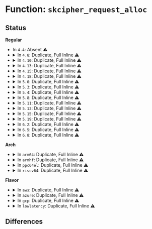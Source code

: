 # Function: <code>skcipher_request_alloc</code>

## Status
<b>Regular</b>
<ul>
<li>
In <code>4.4</code>: Absent ⚠️
</li>
<li>
<details>
<summary>In <code>4.8</code>: Duplicate, Full Inline ⚠️</summary>

**Collision:** Static Duplication

**Inline:** Full

**Transformation:** False

**Instances:**

```
In fs/crypto/crypto.c (ffffffff81288978)
Location: include/crypto/skcipher.h:485
Inline: True
```
```
In fs/crypto/fname.c (ffffffff81289840)
Location: include/crypto/skcipher.h:485
Inline: True
Inline callers:
  - fs/crypto/fname.c:fname_decrypt
  - fs/crypto/fname.c:fname_encrypt
```
```
In fs/crypto/keyinfo.c (ffffffff8128a186)
Location: include/crypto/skcipher.h:485
Inline: True
Inline callers:
  - fs/crypto/keyinfo.c:derive_key_aes
```
```
In fs/ecryptfs/crypto.c (ffffffff813395a9)
Location: include/crypto/skcipher.h:485
Inline: True
Inline callers:
  - fs/ecryptfs/crypto.c:crypt_scatterlist
```
```
In fs/ecryptfs/keystore.c (ffffffff8133c6cf)
Location: include/crypto/skcipher.h:485
Inline: True
Inline callers:
  - fs/ecryptfs/keystore.c:write_tag_3_packet
  - fs/ecryptfs/keystore.c:decrypt_passphrase_encrypted_session_key
  - fs/ecryptfs/keystore.c:ecryptfs_parse_tag_70_packet
  - fs/ecryptfs/keystore.c:ecryptfs_write_tag_70_packet
```
```
In security/keys/encrypted-keys/encrypted.c (ffffffff8136e424)
Location: include/crypto/skcipher.h:485
Inline: True
```
```
In crypto/drbg.c (ffffffff813eed56)
Location: include/crypto/skcipher.h:485
Inline: True
Inline callers:
  - crypto/drbg.c:drbg_init_sym_kernel
```
</details>
</li>
<li>
<details>
<summary>In <code>4.10</code>: Duplicate, Full Inline ⚠️</summary>

**Collision:** Static Duplication

**Inline:** Full

**Transformation:** False

**Instances:**

```
In fs/crypto/crypto.c (ffffffff8129d5aa)
Location: include/crypto/skcipher.h:485
Inline: True
```
```
In fs/crypto/fname.c (ffffffff8129e500)
Location: include/crypto/skcipher.h:485
Inline: True
Inline callers:
  - fs/crypto/fname.c:fname_decrypt
  - fs/crypto/fname.c:fname_encrypt
```
```
In fs/crypto/keyinfo.c (ffffffff8129eec6)
Location: include/crypto/skcipher.h:485
Inline: True
Inline callers:
  - fs/crypto/keyinfo.c:derive_key_aes
```
```
In fs/ecryptfs/crypto.c (ffffffff8134f349)
Location: include/crypto/skcipher.h:485
Inline: True
Inline callers:
  - fs/ecryptfs/crypto.c:crypt_scatterlist
```
```
In fs/ecryptfs/keystore.c (ffffffff8135245f)
Location: include/crypto/skcipher.h:485
Inline: True
Inline callers:
  - fs/ecryptfs/keystore.c:write_tag_3_packet
  - fs/ecryptfs/keystore.c:decrypt_passphrase_encrypted_session_key
  - fs/ecryptfs/keystore.c:ecryptfs_parse_tag_70_packet
  - fs/ecryptfs/keystore.c:ecryptfs_write_tag_70_packet
```
```
In security/keys/encrypted-keys/encrypted.c (ffffffff81384c44)
Location: include/crypto/skcipher.h:485
Inline: True
```
```
In crypto/drbg.c (ffffffff8140859c)
Location: include/crypto/skcipher.h:485
Inline: True
Inline callers:
  - crypto/drbg.c:drbg_init_sym_kernel
```
</details>
</li>
<li>
<details>
<summary>In <code>4.13</code>: Duplicate, Full Inline ⚠️</summary>

**Collision:** Static Duplication

**Inline:** Full

**Transformation:** False

**Instances:**

```
In fs/crypto/crypto.c (ffffffff812ac34c)
Location: include/crypto/skcipher.h:519
Inline: True
Inline callers:
  - fs/crypto/crypto.c:fscrypt_do_page_crypto
```
```
In fs/crypto/fname.c (ffffffff812acfc6)
Location: include/crypto/skcipher.h:519
Inline: True
Inline callers:
  - fs/crypto/fname.c:fname_decrypt
  - fs/crypto/fname.c:fname_encrypt
```
```
In fs/crypto/keyinfo.c (ffffffff812ad929)
Location: include/crypto/skcipher.h:519
Inline: True
Inline callers:
  - fs/crypto/keyinfo.c:derive_key_aes
```
```
In fs/ecryptfs/crypto.c (ffffffff81363dea)
Location: include/crypto/skcipher.h:519
Inline: True
Inline callers:
  - fs/ecryptfs/crypto.c:crypt_scatterlist
```
```
In fs/ecryptfs/keystore.c (ffffffff813671f2)
Location: include/crypto/skcipher.h:519
Inline: True
Inline callers:
  - fs/ecryptfs/keystore.c:write_tag_3_packet
  - fs/ecryptfs/keystore.c:decrypt_passphrase_encrypted_session_key
  - fs/ecryptfs/keystore.c:ecryptfs_parse_tag_70_packet
  - fs/ecryptfs/keystore.c:ecryptfs_write_tag_70_packet
```
```
In security/keys/encrypted-keys/encrypted.c (ffffffff813992bb)
Location: include/crypto/skcipher.h:519
Inline: True
```
```
In crypto/drbg.c (ffffffff81415c8c)
Location: include/crypto/skcipher.h:519
Inline: True
Inline callers:
  - crypto/drbg.c:drbg_init_sym_kernel
```
</details>
</li>
<li>
<details>
<summary>In <code>4.15</code>: Duplicate, Full Inline ⚠️</summary>

**Collision:** Static Duplication

**Inline:** Full

**Transformation:** False

**Instances:**

```
In fs/crypto/crypto.c (ffffffff812cfb5f)
Location: include/crypto/skcipher.h:519
Inline: True
Inline callers:
  - fs/crypto/crypto.c:fscrypt_do_page_crypto
```
```
In fs/crypto/fname.c (ffffffff812d0770)
Location: include/crypto/skcipher.h:519
Inline: True
Inline callers:
  - fs/crypto/fname.c:fname_decrypt
  - fs/crypto/fname.c:fname_encrypt
```
```
In fs/crypto/keyinfo.c (ffffffff812d0dea)
Location: include/crypto/skcipher.h:519
Inline: True
Inline callers:
  - fs/crypto/keyinfo.c:derive_key_aes
```
```
In fs/ecryptfs/crypto.c (ffffffff81388b5a)
Location: include/crypto/skcipher.h:519
Inline: True
Inline callers:
  - fs/ecryptfs/crypto.c:crypt_scatterlist
```
```
In fs/ecryptfs/keystore.c (ffffffff8138be75)
Location: include/crypto/skcipher.h:519
Inline: True
Inline callers:
  - fs/ecryptfs/keystore.c:write_tag_3_packet
  - fs/ecryptfs/keystore.c:decrypt_passphrase_encrypted_session_key
  - fs/ecryptfs/keystore.c:ecryptfs_parse_tag_70_packet
  - fs/ecryptfs/keystore.c:ecryptfs_write_tag_70_packet
```
```
In security/keys/encrypted-keys/encrypted.c (ffffffff813bead1)
Location: include/crypto/skcipher.h:519
Inline: True
```
```
In crypto/drbg.c (ffffffff81440464)
Location: include/crypto/skcipher.h:519
Inline: True
Inline callers:
  - crypto/drbg.c:drbg_init_sym_kernel
```
</details>
</li>
<li>
<details>
<summary>In <code>4.18</code>: Duplicate, Full Inline ⚠️</summary>

**Collision:** Static Duplication

**Inline:** Full

**Transformation:** False

**Instances:**

```
In fs/crypto/crypto.c (ffffffff812fa441)
Location: include/crypto/skcipher.h:520
Inline: True
Inline callers:
  - fs/crypto/crypto.c:fscrypt_do_page_crypto
```
```
In fs/crypto/fname.c (ffffffff812fae38)
Location: include/crypto/skcipher.h:520
Inline: True
Inline callers:
  - fs/crypto/fname.c:fname_encrypt
```
```
In fs/crypto/keyinfo.c (ffffffff812fb980)
Location: include/crypto/skcipher.h:520
Inline: True
Inline callers:
  - fs/crypto/keyinfo.c:derive_key_aes
```
```
In fs/ecryptfs/crypto.c (ffffffff813b79aa)
Location: include/crypto/skcipher.h:520
Inline: True
Inline callers:
  - fs/ecryptfs/crypto.c:crypt_scatterlist
```
```
In fs/ecryptfs/keystore.c (ffffffff813baad0)
Location: include/crypto/skcipher.h:520
Inline: True
Inline callers:
  - fs/ecryptfs/keystore.c:write_tag_3_packet
  - fs/ecryptfs/keystore.c:decrypt_passphrase_encrypted_session_key
  - fs/ecryptfs/keystore.c:ecryptfs_parse_tag_70_packet
  - fs/ecryptfs/keystore.c:ecryptfs_write_tag_70_packet
```
```
In security/keys/encrypted-keys/encrypted.c (ffffffff813ef915)
Location: include/crypto/skcipher.h:520
Inline: True
```
```
In crypto/drbg.c (ffffffff81473344)
Location: include/crypto/skcipher.h:520
Inline: True
Inline callers:
  - crypto/drbg.c:drbg_init_sym_kernel
```
</details>
</li>
<li>
<details>
<summary>In <code>5.0</code>: Duplicate, Full Inline ⚠️</summary>

**Collision:** Static Duplication

**Inline:** Full

**Transformation:** False

**Instances:**

```
In fs/crypto/crypto.c (ffffffff8130f773)
Location: include/crypto/skcipher.h:589
Inline: True
Inline callers:
  - fs/crypto/crypto.c:fscrypt_do_page_crypto
```
```
In fs/crypto/fname.c (ffffffff813101eb)
Location: include/crypto/skcipher.h:589
Inline: True
Inline callers:
  - fs/crypto/fname.c:fname_encrypt
```
```
In fs/crypto/keyinfo.c (ffffffff81310ed3)
Location: include/crypto/skcipher.h:589
Inline: True
Inline callers:
  - fs/crypto/keyinfo.c:derive_key_aes
```
```
In fs/ecryptfs/crypto.c (ffffffff813d0ebe)
Location: include/crypto/skcipher.h:589
Inline: True
Inline callers:
  - fs/ecryptfs/crypto.c:crypt_scatterlist
```
```
In fs/ecryptfs/keystore.c (ffffffff813d4090)
Location: include/crypto/skcipher.h:589
Inline: True
Inline callers:
  - fs/ecryptfs/keystore.c:write_tag_3_packet
  - fs/ecryptfs/keystore.c:decrypt_passphrase_encrypted_session_key
  - fs/ecryptfs/keystore.c:ecryptfs_parse_tag_70_packet
  - fs/ecryptfs/keystore.c:ecryptfs_write_tag_70_packet
```
```
In security/keys/encrypted-keys/encrypted.c (ffffffff8140ab65)
Location: include/crypto/skcipher.h:589
Inline: True
```
```
In crypto/drbg.c (ffffffff8148f8b9)
Location: include/crypto/skcipher.h:589
Inline: True
Inline callers:
  - crypto/drbg.c:drbg_init_sym_kernel
```
</details>
</li>
<li>
<details>
<summary>In <code>5.3</code>: Duplicate, Full Inline ⚠️</summary>

**Collision:** Static Duplication

**Inline:** Full

**Transformation:** False

**Instances:**

```
In fs/crypto/crypto.c (ffffffff81336c55)
Location: include/crypto/skcipher.h:496
Inline: True
Inline callers:
  - fs/crypto/crypto.c:fscrypt_crypt_block
```
```
In fs/crypto/fname.c (ffffffff81337658)
Location: include/crypto/skcipher.h:496
Inline: True
Inline callers:
  - fs/crypto/fname.c:fname_encrypt
```
```
In fs/crypto/keyinfo.c (ffffffff81338604)
Location: include/crypto/skcipher.h:496
Inline: True
Inline callers:
  - fs/crypto/keyinfo.c:derive_key_aes
```
```
In fs/ecryptfs/crypto.c (ffffffff813fbaa5)
Location: include/crypto/skcipher.h:496
Inline: True
Inline callers:
  - fs/ecryptfs/crypto.c:crypt_scatterlist
```
```
In fs/ecryptfs/keystore.c (ffffffff813feafa)
Location: include/crypto/skcipher.h:496
Inline: True
Inline callers:
  - fs/ecryptfs/keystore.c:write_tag_3_packet
  - fs/ecryptfs/keystore.c:decrypt_passphrase_encrypted_session_key
  - fs/ecryptfs/keystore.c:ecryptfs_parse_tag_70_packet
  - fs/ecryptfs/keystore.c:ecryptfs_write_tag_70_packet
```
```
In security/keys/encrypted-keys/encrypted.c (ffffffff81437df5)
Location: include/crypto/skcipher.h:496
Inline: True
```
```
In crypto/drbg.c (ffffffff814be250)
Location: include/crypto/skcipher.h:496
Inline: True
Inline callers:
  - crypto/drbg.c:drbg_init_sym_kernel
```
</details>
</li>
<li>
<details>
<summary>In <code>5.4</code>: Duplicate, Full Inline ⚠️</summary>

**Collision:** Static Duplication

**Inline:** Full

**Transformation:** False

**Instances:**

```
In fs/crypto/crypto.c (ffffffff8134a825)
Location: include/crypto/skcipher.h:526
Inline: True
Inline callers:
  - fs/crypto/crypto.c:fscrypt_crypt_block
```
```
In fs/crypto/fname.c (ffffffff8134b218)
Location: include/crypto/skcipher.h:526
Inline: True
Inline callers:
  - fs/crypto/fname.c:fname_encrypt
```
```
In fs/crypto/keysetup_v1.c (ffffffff8134e413)
Location: include/crypto/skcipher.h:526
Inline: True
Inline callers:
  - fs/crypto/keysetup_v1.c:derive_key_aes
```
```
In fs/ecryptfs/crypto.c (ffffffff81415906)
Location: include/crypto/skcipher.h:526
Inline: True
Inline callers:
  - fs/ecryptfs/crypto.c:crypt_scatterlist
```
```
In fs/ecryptfs/keystore.c (ffffffff814189ea)
Location: include/crypto/skcipher.h:526
Inline: True
Inline callers:
  - fs/ecryptfs/keystore.c:write_tag_3_packet
  - fs/ecryptfs/keystore.c:decrypt_passphrase_encrypted_session_key
  - fs/ecryptfs/keystore.c:ecryptfs_parse_tag_70_packet
  - fs/ecryptfs/keystore.c:ecryptfs_write_tag_70_packet
```
```
In security/keys/encrypted-keys/encrypted.c (ffffffff81451bb5)
Location: include/crypto/skcipher.h:526
Inline: True
```
```
In crypto/drbg.c (ffffffff814d70a0)
Location: include/crypto/skcipher.h:526
Inline: True
Inline callers:
  - crypto/drbg.c:drbg_init_sym_kernel
```
</details>
</li>
<li>
<details>
<summary>In <code>5.8</code>: Duplicate, Full Inline ⚠️</summary>

**Collision:** Static Duplication

**Inline:** Full

**Transformation:** False

**Instances:**

```
In fs/crypto/crypto.c (ffffffff8138ff85)
Location: include/crypto/skcipher.h:491
Inline: True
Inline callers:
  - fs/crypto/crypto.c:fscrypt_crypt_block
```
```
In fs/crypto/fname.c (ffffffff8139082c)
Location: include/crypto/skcipher.h:491
Inline: True
Inline callers:
  - fs/crypto/fname.c:fname_decrypt
  - fs/crypto/fname.c:fscrypt_fname_encrypt
```
```
In fs/crypto/keysetup_v1.c (ffffffff813941b3)
Location: include/crypto/skcipher.h:491
Inline: True
Inline callers:
  - fs/crypto/keysetup_v1.c:derive_key_aes
```
```
In fs/ecryptfs/crypto.c (ffffffff81463c96)
Location: include/crypto/skcipher.h:491
Inline: True
Inline callers:
  - fs/ecryptfs/crypto.c:crypt_scatterlist
```
```
In fs/ecryptfs/keystore.c (ffffffff81466c4e)
Location: include/crypto/skcipher.h:491
Inline: True
Inline callers:
  - fs/ecryptfs/keystore.c:write_tag_3_packet
  - fs/ecryptfs/keystore.c:decrypt_passphrase_encrypted_session_key
  - fs/ecryptfs/keystore.c:ecryptfs_parse_tag_70_packet
  - fs/ecryptfs/keystore.c:ecryptfs_write_tag_70_packet
```
```
In security/keys/encrypted-keys/encrypted.c (ffffffff814a4332)
Location: include/crypto/skcipher.h:491
Inline: True
```
```
In crypto/drbg.c (ffffffff815338ae)
Location: include/crypto/skcipher.h:491
Inline: True
Inline callers:
  - crypto/drbg.c:drbg_init_sym_kernel
```
```
In block/blk-crypto-fallback.c (ffffffff81582026)
Location: include/crypto/skcipher.h:491
Inline: True
Inline callers:
  - block/blk-crypto-fallback.c:blk_crypto_alloc_cipher_req
```
</details>
</li>
<li>
<details>
<summary>In <code>5.11</code>: Duplicate, Full Inline ⚠️</summary>

**Collision:** Static Duplication

**Inline:** Full

**Transformation:** False

**Instances:**

```
In fs/crypto/crypto.c (ffffffff813a15c5)
Location: include/crypto/skcipher.h:491
Inline: True
Inline callers:
  - fs/crypto/crypto.c:fscrypt_crypt_block
```
```
In fs/crypto/fname.c (ffffffff813a1cac)
Location: include/crypto/skcipher.h:491
Inline: True
Inline callers:
  - fs/crypto/fname.c:fname_decrypt
  - fs/crypto/fname.c:fscrypt_fname_encrypt
```
```
In fs/crypto/keysetup_v1.c (ffffffff813a5673)
Location: include/crypto/skcipher.h:491
Inline: True
Inline callers:
  - fs/crypto/keysetup_v1.c:derive_key_aes
```
```
In fs/ecryptfs/crypto.c (ffffffff8147f456)
Location: include/crypto/skcipher.h:491
Inline: True
Inline callers:
  - fs/ecryptfs/crypto.c:crypt_scatterlist
```
```
In fs/ecryptfs/keystore.c (ffffffff81481e4e)
Location: include/crypto/skcipher.h:491
Inline: True
Inline callers:
  - fs/ecryptfs/keystore.c:write_tag_3_packet
  - fs/ecryptfs/keystore.c:decrypt_passphrase_encrypted_session_key
  - fs/ecryptfs/keystore.c:ecryptfs_parse_tag_70_packet
  - fs/ecryptfs/keystore.c:ecryptfs_write_tag_70_packet
```
```
In security/keys/encrypted-keys/encrypted.c (ffffffff814c1b32)
Location: include/crypto/skcipher.h:491
Inline: True
```
```
In crypto/drbg.c (ffffffff815507fe)
Location: include/crypto/skcipher.h:491
Inline: True
Inline callers:
  - crypto/drbg.c:drbg_init_sym_kernel
```
```
In block/blk-crypto-fallback.c (ffffffff8159eff6)
Location: include/crypto/skcipher.h:491
Inline: True
Inline callers:
  - block/blk-crypto-fallback.c:blk_crypto_alloc_cipher_req
```
</details>
</li>
<li>
<details>
<summary>In <code>5.13</code>: Duplicate, Full Inline ⚠️</summary>

**Collision:** Static Duplication

**Inline:** Full

**Transformation:** False

**Instances:**

```
In fs/crypto/crypto.c (ffffffff813a8754)
Location: include/crypto/skcipher.h:493
Inline: True
Inline callers:
  - fs/crypto/crypto.c:fscrypt_crypt_block
```
```
In fs/crypto/fname.c (ffffffff813a8e4c)
Location: include/crypto/skcipher.h:493
Inline: True
Inline callers:
  - fs/crypto/fname.c:fname_decrypt
  - fs/crypto/fname.c:fscrypt_fname_encrypt
```
```
In fs/crypto/keysetup_v1.c (ffffffff813ac753)
Location: include/crypto/skcipher.h:493
Inline: True
Inline callers:
  - fs/crypto/keysetup_v1.c:derive_key_aes
```
```
In fs/ecryptfs/crypto.c (ffffffff81484de9)
Location: include/crypto/skcipher.h:493
Inline: True
Inline callers:
  - fs/ecryptfs/crypto.c:crypt_scatterlist
```
```
In fs/ecryptfs/keystore.c (ffffffff814878b4)
Location: include/crypto/skcipher.h:493
Inline: True
Inline callers:
  - fs/ecryptfs/keystore.c:write_tag_3_packet
  - fs/ecryptfs/keystore.c:decrypt_passphrase_encrypted_session_key
  - fs/ecryptfs/keystore.c:ecryptfs_parse_tag_70_packet
  - fs/ecryptfs/keystore.c:ecryptfs_write_tag_70_packet
```
```
In security/keys/encrypted-keys/encrypted.c (ffffffff814c7fb2)
Location: include/crypto/skcipher.h:493
Inline: True
```
```
In crypto/drbg.c (ffffffff81558fde)
Location: include/crypto/skcipher.h:493
Inline: True
Inline callers:
  - crypto/drbg.c:drbg_init_sym_kernel
```
```
In block/blk-crypto-fallback.c (ffffffff815a5e06)
Location: include/crypto/skcipher.h:493
Inline: True
```
</details>
</li>
<li>
<details>
<summary>In <code>5.15</code>: Duplicate, Full Inline ⚠️</summary>

**Collision:** Static Duplication

**Inline:** Full

**Transformation:** False

**Instances:**

```
In fs/crypto/crypto.c (ffffffff813f7e94)
Location: include/crypto/skcipher.h:493
Inline: True
Inline callers:
  - fs/crypto/crypto.c:fscrypt_crypt_block
```
```
In fs/crypto/fname.c (ffffffff813f85dc)
Location: include/crypto/skcipher.h:493
Inline: True
Inline callers:
  - fs/crypto/fname.c:fname_decrypt
  - fs/crypto/fname.c:fscrypt_fname_encrypt
```
```
In fs/crypto/keysetup_v1.c (ffffffff813fc0c3)
Location: include/crypto/skcipher.h:493
Inline: True
Inline callers:
  - fs/crypto/keysetup_v1.c:derive_key_aes
```
```
In fs/ecryptfs/crypto.c (ffffffff814dc469)
Location: include/crypto/skcipher.h:493
Inline: True
Inline callers:
  - fs/ecryptfs/crypto.c:crypt_scatterlist
```
```
In fs/ecryptfs/keystore.c (ffffffff814df085)
Location: include/crypto/skcipher.h:493
Inline: True
Inline callers:
  - fs/ecryptfs/keystore.c:write_tag_3_packet
  - fs/ecryptfs/keystore.c:decrypt_passphrase_encrypted_session_key
  - fs/ecryptfs/keystore.c:ecryptfs_parse_tag_70_packet
  - fs/ecryptfs/keystore.c:ecryptfs_write_tag_70_packet
```
```
In security/keys/encrypted-keys/encrypted.c (ffffffff81520aa2)
Location: include/crypto/skcipher.h:493
Inline: True
```
```
In crypto/drbg.c (ffffffff815ba29e)
Location: include/crypto/skcipher.h:493
Inline: True
Inline callers:
  - crypto/drbg.c:drbg_init_sym_kernel
```
```
In block/blk-crypto-fallback.c (ffffffff8160e916)
Location: include/crypto/skcipher.h:493
Inline: True
```
</details>
</li>
<li>
<details>
<summary>In <code>5.19</code>: Duplicate, Full Inline ⚠️</summary>

**Collision:** Static Duplication

**Inline:** Full

**Transformation:** False

**Instances:**

```
In fs/crypto/crypto.c (ffffffff8146ac3c)
Location: include/crypto/skcipher.h:497
Inline: True
Inline callers:
  - fs/crypto/crypto.c:fscrypt_crypt_block
```
```
In fs/crypto/fname.c (ffffffff8146b303)
Location: include/crypto/skcipher.h:497
Inline: True
Inline callers:
  - fs/crypto/fname.c:fname_decrypt
  - fs/crypto/fname.c:fscrypt_fname_encrypt
```
```
In fs/crypto/keysetup_v1.c (ffffffff8146f53c)
Location: include/crypto/skcipher.h:497
Inline: True
Inline callers:
  - fs/crypto/keysetup_v1.c:derive_key_aes
```
```
In fs/ecryptfs/crypto.c (ffffffff8156a271)
Location: include/crypto/skcipher.h:497
Inline: True
Inline callers:
  - fs/ecryptfs/crypto.c:crypt_scatterlist
```
```
In fs/ecryptfs/keystore.c (ffffffff8156d0eb)
Location: include/crypto/skcipher.h:497
Inline: True
Inline callers:
  - fs/ecryptfs/keystore.c:write_tag_3_packet
  - fs/ecryptfs/keystore.c:decrypt_passphrase_encrypted_session_key
  - fs/ecryptfs/keystore.c:ecryptfs_parse_tag_70_packet
  - fs/ecryptfs/keystore.c:ecryptfs_write_tag_70_packet
```
```
In security/keys/encrypted-keys/encrypted.c (ffffffff815b41e2)
Location: include/crypto/skcipher.h:497
Inline: True
```
```
In crypto/drbg.c (ffffffff81663333)
Location: include/crypto/skcipher.h:497
Inline: True
Inline callers:
  - crypto/drbg.c:drbg_init_sym_kernel
```
```
In block/blk-crypto-fallback.c (ffffffff816c3096)
Location: include/crypto/skcipher.h:497
Inline: True
```
</details>
</li>
<li>
<details>
<summary>In <code>6.2</code>: Duplicate, Full Inline ⚠️</summary>

**Collision:** Static Duplication

**Inline:** Full

**Transformation:** False

**Instances:**

```
In fs/crypto/crypto.c (ffffffff814fbd59)
Location: include/crypto/skcipher.h:497
Inline: True
Inline callers:
  - fs/crypto/crypto.c:fscrypt_crypt_block
```
```
In fs/crypto/fname.c (ffffffff814fc783)
Location: include/crypto/skcipher.h:497
Inline: True
Inline callers:
  - fs/crypto/fname.c:fname_decrypt
  - fs/crypto/fname.c:fscrypt_fname_encrypt
```
```
In fs/crypto/keysetup_v1.c (ffffffff81500cbc)
Location: include/crypto/skcipher.h:497
Inline: True
Inline callers:
  - fs/crypto/keysetup_v1.c:derive_key_aes
```
```
In fs/ecryptfs/crypto.c (ffffffff8160e001)
Location: include/crypto/skcipher.h:497
Inline: True
Inline callers:
  - fs/ecryptfs/crypto.c:crypt_scatterlist
```
```
In fs/ecryptfs/keystore.c (ffffffff8161186f)
Location: include/crypto/skcipher.h:497
Inline: True
Inline callers:
  - fs/ecryptfs/keystore.c:write_tag_3_packet
  - fs/ecryptfs/keystore.c:decrypt_passphrase_encrypted_session_key
  - fs/ecryptfs/keystore.c:ecryptfs_parse_tag_70_packet
  - fs/ecryptfs/keystore.c:ecryptfs_write_tag_70_packet
```
```
In security/keys/encrypted-keys/encrypted.c (ffffffff8165efce)
Location: include/crypto/skcipher.h:497
Inline: True
```
```
In crypto/drbg.c (ffffffff8171d5c3)
Location: include/crypto/skcipher.h:497
Inline: True
Inline callers:
  - crypto/drbg.c:drbg_init_sym_kernel
```
```
In block/blk-crypto-fallback.c (ffffffff81784506)
Location: include/crypto/skcipher.h:497
Inline: True
```
</details>
</li>
<li>
<details>
<summary>In <code>6.5</code>: Duplicate, Full Inline ⚠️</summary>

**Collision:** Static Duplication

**Inline:** Full

**Transformation:** False

**Instances:**

```
In fs/crypto/crypto.c (ffffffff81533089)
Location: include/crypto/skcipher.h:519
Inline: True
Inline callers:
  - fs/crypto/crypto.c:fscrypt_crypt_block
```
```
In fs/crypto/fname.c (ffffffff81533cf3)
Location: include/crypto/skcipher.h:519
Inline: True
Inline callers:
  - fs/crypto/fname.c:fname_decrypt
  - fs/crypto/fname.c:fscrypt_fname_encrypt
```
```
In fs/crypto/keysetup_v1.c (ffffffff8153834b)
Location: include/crypto/skcipher.h:519
Inline: True
Inline callers:
  - fs/crypto/keysetup_v1.c:derive_key_aes
```
```
In fs/ecryptfs/crypto.c (ffffffff81645e7f)
Location: include/crypto/skcipher.h:519
Inline: True
Inline callers:
  - fs/ecryptfs/crypto.c:crypt_scatterlist
```
```
In fs/ecryptfs/keystore.c (ffffffff816497bf)
Location: include/crypto/skcipher.h:519
Inline: True
Inline callers:
  - fs/ecryptfs/keystore.c:write_tag_3_packet
  - fs/ecryptfs/keystore.c:decrypt_passphrase_encrypted_session_key
  - fs/ecryptfs/keystore.c:ecryptfs_parse_tag_70_packet
  - fs/ecryptfs/keystore.c:ecryptfs_write_tag_70_packet
```
```
In security/keys/encrypted-keys/encrypted.c (ffffffff81697917)
Location: include/crypto/skcipher.h:519
Inline: True
```
```
In crypto/drbg.c (ffffffff81758ea3)
Location: include/crypto/skcipher.h:519
Inline: True
Inline callers:
  - crypto/drbg.c:drbg_init_sym_kernel
```
```
In block/blk-crypto-fallback.c (ffffffff817c483a)
Location: include/crypto/skcipher.h:519
Inline: True
```
</details>
</li>
<li>
<details>
<summary>In <code>6.8</code>: Duplicate, Full Inline ⚠️</summary>

**Collision:** Static Duplication

**Inline:** Full

**Transformation:** False

**Instances:**

```
In fs/crypto/crypto.c (ffffffff81567f86)
Location: include/crypto/skcipher.h:864
Inline: True
Inline callers:
  - fs/crypto/crypto.c:fscrypt_crypt_data_unit
```
```
In fs/crypto/fname.c (ffffffff81568c83)
Location: include/crypto/skcipher.h:864
Inline: True
Inline callers:
  - fs/crypto/fname.c:fname_decrypt
  - fs/crypto/fname.c:fscrypt_fname_encrypt
```
```
In fs/crypto/keysetup_v1.c (ffffffff8156d49b)
Location: include/crypto/skcipher.h:864
Inline: True
Inline callers:
  - fs/crypto/keysetup_v1.c:derive_key_aes
```
```
In fs/ecryptfs/crypto.c (ffffffff8167f33f)
Location: include/crypto/skcipher.h:864
Inline: True
Inline callers:
  - fs/ecryptfs/crypto.c:crypt_scatterlist
```
```
In fs/ecryptfs/keystore.c (ffffffff81682c8f)
Location: include/crypto/skcipher.h:864
Inline: True
Inline callers:
  - fs/ecryptfs/keystore.c:write_tag_3_packet
  - fs/ecryptfs/keystore.c:decrypt_passphrase_encrypted_session_key
  - fs/ecryptfs/keystore.c:ecryptfs_parse_tag_70_packet
  - fs/ecryptfs/keystore.c:ecryptfs_write_tag_70_packet
```
```
In security/keys/encrypted-keys/encrypted.c (ffffffff816d3f97)
Location: include/crypto/skcipher.h:864
Inline: True
```
```
In crypto/drbg.c (ffffffff8179ada3)
Location: include/crypto/skcipher.h:864
Inline: True
Inline callers:
  - crypto/drbg.c:drbg_init_sym_kernel
```
```
In block/blk-crypto-fallback.c (ffffffff818094fa)
Location: include/crypto/skcipher.h:864
Inline: True
```
</details>
</li>
</ul>
<b>Arch</b>
<ul>
<li>
<details>
<summary>In <code>arm64</code>: Duplicate, Full Inline ⚠️</summary>

**Collision:** Static Duplication

**Inline:** Full

**Transformation:** False

**Instances:**

```
In fs/crypto/crypto.c (ffff80001040b018)
Location: include/crypto/skcipher.h:526
Inline: True
Inline callers:
  - fs/crypto/crypto.c:fscrypt_crypt_block
```
```
In fs/crypto/fname.c (ffff80001040bc10)
Location: include/crypto/skcipher.h:526
Inline: True
Inline callers:
  - fs/crypto/fname.c:fname_encrypt
```
```
In fs/crypto/keysetup_v1.c (ffff80001040f638)
Location: include/crypto/skcipher.h:526
Inline: True
Inline callers:
  - fs/crypto/keysetup_v1.c:derive_key_aes
```
```
In fs/ecryptfs/crypto.c (ffff8000104f6ecc)
Location: include/crypto/skcipher.h:526
Inline: True
Inline callers:
  - fs/ecryptfs/crypto.c:crypt_scatterlist
```
```
In fs/ecryptfs/keystore.c (ffff8000104fa214)
Location: include/crypto/skcipher.h:526
Inline: True
Inline callers:
  - fs/ecryptfs/keystore.c:write_tag_3_packet
  - fs/ecryptfs/keystore.c:decrypt_passphrase_encrypted_session_key
  - fs/ecryptfs/keystore.c:ecryptfs_parse_tag_70_packet
  - fs/ecryptfs/keystore.c:ecryptfs_write_tag_70_packet
```
```
In security/keys/encrypted-keys/encrypted.c (ffff80001053cb58)
Location: include/crypto/skcipher.h:526
Inline: True
```
```
In crypto/drbg.c (ffff8000105d1544)
Location: include/crypto/skcipher.h:526
Inline: True
Inline callers:
  - crypto/drbg.c:drbg_init_sym_kernel
```
</details>
</li>
<li>
<details>
<summary>In <code>armhf</code>: Duplicate, Full Inline ⚠️</summary>

**Collision:** Static Duplication

**Inline:** Full

**Transformation:** False

**Instances:**

```
In fs/crypto/crypto.c (c05d81ac)
Location: include/crypto/skcipher.h:526
Inline: True
Inline callers:
  - fs/crypto/crypto.c:fscrypt_crypt_block
```
```
In fs/crypto/fname.c (c05d89dc)
Location: include/crypto/skcipher.h:526
Inline: True
Inline callers:
  - fs/crypto/fname.c:fname_decrypt
  - fs/crypto/fname.c:fname_encrypt
```
```
In fs/crypto/keysetup_v1.c (c05dc314)
Location: include/crypto/skcipher.h:526
Inline: True
Inline callers:
  - fs/crypto/keysetup_v1.c:fscrypt_setup_v1_file_key
```
```
In fs/ecryptfs/crypto.c (c06b4bb4)
Location: include/crypto/skcipher.h:526
Inline: True
Inline callers:
  - fs/ecryptfs/crypto.c:crypt_extent
```
```
In fs/ecryptfs/keystore.c (c06b7960)
Location: include/crypto/skcipher.h:526
Inline: True
Inline callers:
  - fs/ecryptfs/keystore.c:write_tag_3_packet
  - fs/ecryptfs/keystore.c:decrypt_passphrase_encrypted_session_key
  - fs/ecryptfs/keystore.c:ecryptfs_parse_tag_70_packet
  - fs/ecryptfs/keystore.c:ecryptfs_write_tag_70_packet
```
```
In security/keys/encrypted-keys/encrypted.c (c06f2dc4)
Location: include/crypto/skcipher.h:526
Inline: True
```
```
In crypto/drbg.c (c07804c4)
Location: include/crypto/skcipher.h:526
Inline: True
Inline callers:
  - crypto/drbg.c:drbg_init_sym_kernel
```
</details>
</li>
<li>
<details>
<summary>In <code>ppc64el</code>: Duplicate, Full Inline ⚠️</summary>

**Collision:** Static Duplication

**Inline:** Full

**Transformation:** False

**Instances:**

```
In fs/crypto/crypto.c (c000000000517ac8)
Location: include/crypto/skcipher.h:526
Inline: True
Inline callers:
  - fs/crypto/crypto.c:fscrypt_crypt_block
```
```
In fs/crypto/fname.c (c000000000518938)
Location: include/crypto/skcipher.h:526
Inline: True
Inline callers:
  - fs/crypto/fname.c:fname_encrypt
```
```
In fs/crypto/keysetup_v1.c (c00000000051d0d4)
Location: include/crypto/skcipher.h:526
Inline: True
Inline callers:
  - fs/crypto/keysetup_v1.c:derive_key_aes
```
```
In fs/ecryptfs/crypto.c (c0000000006381d0)
Location: include/crypto/skcipher.h:526
Inline: True
Inline callers:
  - fs/ecryptfs/crypto.c:crypt_scatterlist
```
```
In fs/ecryptfs/keystore.c (c00000000063c878)
Location: include/crypto/skcipher.h:526
Inline: True
Inline callers:
  - fs/ecryptfs/keystore.c:write_tag_3_packet
  - fs/ecryptfs/keystore.c:decrypt_passphrase_encrypted_session_key
  - fs/ecryptfs/keystore.c:ecryptfs_parse_tag_70_packet
  - fs/ecryptfs/keystore.c:ecryptfs_write_tag_70_packet
```
```
In security/keys/encrypted-keys/encrypted.c (c00000000068c888)
Location: include/crypto/skcipher.h:526
Inline: True
```
```
In crypto/drbg.c (c00000000075fce0)
Location: include/crypto/skcipher.h:526
Inline: True
Inline callers:
  - crypto/drbg.c:drbg_init_sym_kernel
```
</details>
</li>
<li>
<details>
<summary>In <code>riscv64</code>: Duplicate, Full Inline ⚠️</summary>

**Collision:** Static Duplication

**Inline:** Full

**Transformation:** False

**Instances:**

```
In fs/crypto/crypto.c (ffffffe0002b4d3e)
Location: include/crypto/skcipher.h:526
Inline: True
Inline callers:
  - fs/crypto/crypto.c:fscrypt_crypt_block
```
```
In fs/crypto/fname.c (ffffffe0002b56b6)
Location: include/crypto/skcipher.h:526
Inline: True
Inline callers:
  - fs/crypto/fname.c:fname_encrypt
```
```
In fs/crypto/keysetup_v1.c (ffffffe0002b84ec)
Location: include/crypto/skcipher.h:526
Inline: True
Inline callers:
  - fs/crypto/keysetup_v1.c:fscrypt_setup_v1_file_key
```
```
In fs/ecryptfs/crypto.c (ffffffe000365a9a)
Location: include/crypto/skcipher.h:526
Inline: True
Inline callers:
  - fs/ecryptfs/crypto.c:crypt_scatterlist
```
```
In fs/ecryptfs/keystore.c (ffffffe0003689c2)
Location: include/crypto/skcipher.h:526
Inline: True
Inline callers:
  - fs/ecryptfs/keystore.c:write_tag_3_packet
  - fs/ecryptfs/keystore.c:decrypt_passphrase_encrypted_session_key
  - fs/ecryptfs/keystore.c:ecryptfs_parse_tag_70_packet
  - fs/ecryptfs/keystore.c:ecryptfs_write_tag_70_packet
```
```
In security/keys/encrypted-keys/encrypted.c (ffffffe00039a842)
Location: include/crypto/skcipher.h:526
Inline: True
```
```
In crypto/drbg.c (ffffffe0004162c4)
Location: include/crypto/skcipher.h:526
Inline: True
Inline callers:
  - crypto/drbg.c:drbg_init_sym_kernel
```
</details>
</li>
</ul>
<b>Flavor</b>
<ul>
<li>
<details>
<summary>In <code>aws</code>: Duplicate, Full Inline ⚠️</summary>

**Collision:** Static Duplication

**Inline:** Full

**Transformation:** False

**Instances:**

```
In fs/crypto/crypto.c (ffffffff81342e05)
Location: include/crypto/skcipher.h:526
Inline: True
Inline callers:
  - fs/crypto/crypto.c:fscrypt_crypt_block
```
```
In fs/crypto/fname.c (ffffffff813437f8)
Location: include/crypto/skcipher.h:526
Inline: True
Inline callers:
  - fs/crypto/fname.c:fname_encrypt
```
```
In fs/crypto/keysetup_v1.c (ffffffff813469f3)
Location: include/crypto/skcipher.h:526
Inline: True
Inline callers:
  - fs/crypto/keysetup_v1.c:derive_key_aes
```
```
In fs/ecryptfs/crypto.c (ffffffff8140dee6)
Location: include/crypto/skcipher.h:526
Inline: True
Inline callers:
  - fs/ecryptfs/crypto.c:crypt_scatterlist
```
```
In fs/ecryptfs/keystore.c (ffffffff81410fca)
Location: include/crypto/skcipher.h:526
Inline: True
Inline callers:
  - fs/ecryptfs/keystore.c:write_tag_3_packet
  - fs/ecryptfs/keystore.c:decrypt_passphrase_encrypted_session_key
  - fs/ecryptfs/keystore.c:ecryptfs_parse_tag_70_packet
  - fs/ecryptfs/keystore.c:ecryptfs_write_tag_70_packet
```
```
In security/keys/encrypted-keys/encrypted.c (ffffffff8144a195)
Location: include/crypto/skcipher.h:526
Inline: True
```
```
In crypto/drbg.c (ffffffff814cf680)
Location: include/crypto/skcipher.h:526
Inline: True
Inline callers:
  - crypto/drbg.c:drbg_init_sym_kernel
```
</details>
</li>
<li>
<details>
<summary>In <code>azure</code>: Duplicate, Full Inline ⚠️</summary>

**Collision:** Static Duplication

**Inline:** Full

**Transformation:** False

**Instances:**

```
In fs/crypto/crypto.c (ffffffff81333ae5)
Location: include/crypto/skcipher.h:526
Inline: True
Inline callers:
  - fs/crypto/crypto.c:fscrypt_crypt_block
```
```
In fs/crypto/fname.c (ffffffff813344d8)
Location: include/crypto/skcipher.h:526
Inline: True
Inline callers:
  - fs/crypto/fname.c:fname_encrypt
```
```
In fs/crypto/keysetup_v1.c (ffffffff813376d3)
Location: include/crypto/skcipher.h:526
Inline: True
Inline callers:
  - fs/crypto/keysetup_v1.c:derive_key_aes
```
```
In fs/ecryptfs/crypto.c (ffffffff813fe966)
Location: include/crypto/skcipher.h:526
Inline: True
Inline callers:
  - fs/ecryptfs/crypto.c:crypt_scatterlist
```
```
In fs/ecryptfs/keystore.c (ffffffff81401a4a)
Location: include/crypto/skcipher.h:526
Inline: True
Inline callers:
  - fs/ecryptfs/keystore.c:write_tag_3_packet
  - fs/ecryptfs/keystore.c:decrypt_passphrase_encrypted_session_key
  - fs/ecryptfs/keystore.c:ecryptfs_parse_tag_70_packet
  - fs/ecryptfs/keystore.c:ecryptfs_write_tag_70_packet
```
```
In security/keys/encrypted-keys/encrypted.c (ffffffff8143abe5)
Location: include/crypto/skcipher.h:526
Inline: True
```
```
In crypto/drbg.c (ffffffff814c00a0)
Location: include/crypto/skcipher.h:526
Inline: True
Inline callers:
  - crypto/drbg.c:drbg_init_sym_kernel
```
</details>
</li>
<li>
<details>
<summary>In <code>gcp</code>: Duplicate, Full Inline ⚠️</summary>

**Collision:** Static Duplication

**Inline:** Full

**Transformation:** False

**Instances:**

```
In fs/crypto/crypto.c (ffffffff813408d5)
Location: include/crypto/skcipher.h:526
Inline: True
Inline callers:
  - fs/crypto/crypto.c:fscrypt_crypt_block
```
```
In fs/crypto/fname.c (ffffffff813412c8)
Location: include/crypto/skcipher.h:526
Inline: True
Inline callers:
  - fs/crypto/fname.c:fname_encrypt
```
```
In fs/crypto/keysetup_v1.c (ffffffff813444c3)
Location: include/crypto/skcipher.h:526
Inline: True
Inline callers:
  - fs/crypto/keysetup_v1.c:derive_key_aes
```
```
In fs/ecryptfs/crypto.c (ffffffff8140b266)
Location: include/crypto/skcipher.h:526
Inline: True
Inline callers:
  - fs/ecryptfs/crypto.c:crypt_scatterlist
```
```
In fs/ecryptfs/keystore.c (ffffffff8140e34a)
Location: include/crypto/skcipher.h:526
Inline: True
Inline callers:
  - fs/ecryptfs/keystore.c:write_tag_3_packet
  - fs/ecryptfs/keystore.c:decrypt_passphrase_encrypted_session_key
  - fs/ecryptfs/keystore.c:ecryptfs_parse_tag_70_packet
  - fs/ecryptfs/keystore.c:ecryptfs_write_tag_70_packet
```
```
In security/keys/encrypted-keys/encrypted.c (ffffffff81446235)
Location: include/crypto/skcipher.h:526
Inline: True
```
```
In crypto/drbg.c (ffffffff814cb710)
Location: include/crypto/skcipher.h:526
Inline: True
Inline callers:
  - crypto/drbg.c:drbg_init_sym_kernel
```
</details>
</li>
<li>
<details>
<summary>In <code>lowlatency</code>: Duplicate, Full Inline ⚠️</summary>

**Collision:** Static Duplication

**Inline:** Full

**Transformation:** False

**Instances:**

```
In fs/crypto/crypto.c (ffffffff81353bd5)
Location: include/crypto/skcipher.h:526
Inline: True
Inline callers:
  - fs/crypto/crypto.c:fscrypt_crypt_block
```
```
In fs/crypto/fname.c (ffffffff813545c8)
Location: include/crypto/skcipher.h:526
Inline: True
Inline callers:
  - fs/crypto/fname.c:fname_encrypt
```
```
In fs/crypto/keysetup_v1.c (ffffffff813577a3)
Location: include/crypto/skcipher.h:526
Inline: True
Inline callers:
  - fs/crypto/keysetup_v1.c:derive_key_aes
```
```
In fs/ecryptfs/crypto.c (ffffffff81420f06)
Location: include/crypto/skcipher.h:526
Inline: True
Inline callers:
  - fs/ecryptfs/crypto.c:crypt_scatterlist
```
```
In fs/ecryptfs/keystore.c (ffffffff81423fba)
Location: include/crypto/skcipher.h:526
Inline: True
Inline callers:
  - fs/ecryptfs/keystore.c:write_tag_3_packet
  - fs/ecryptfs/keystore.c:decrypt_passphrase_encrypted_session_key
  - fs/ecryptfs/keystore.c:ecryptfs_parse_tag_70_packet
  - fs/ecryptfs/keystore.c:ecryptfs_write_tag_70_packet
```
```
In security/keys/encrypted-keys/encrypted.c (ffffffff8145d565)
Location: include/crypto/skcipher.h:526
Inline: True
```
```
In crypto/drbg.c (ffffffff814e41e0)
Location: include/crypto/skcipher.h:526
Inline: True
Inline callers:
  - crypto/drbg.c:drbg_init_sym_kernel
```
</details>
</li>
</ul>

## Differences
